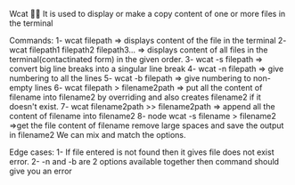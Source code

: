 Wcat 🚀🚀
It is used to display or make a copy content of one or more files in the terminal

Commands:
1- wcat filepath => displays content of the file in the terminal 2- wcat filepath1 filepath2 filepath3... => displays content of all files in the terminal(contactinated form) in the given order. 3- wcat -s filepath => convert big line breaks into a singular line break 4- wcat -n filepath => give numbering to all the lines 5- wcat -b filepath => give numbering to non-empty lines 6- wcat filepath > filename2path => put all the content of filename into filename2 by overriding and also creates filename2 if it doesn't exist. 7- wcat filename2path >> filename2path => append all the content of filename into filename2 8- node wcat -s filename > filename2 =>get the file content of filename remove large spaces and save the output in filename2 We can mix and match the options.

Edge cases:
1- If file entered is not found then it gives file does not exist error. 2- -n and -b are 2 options available together then command should give you an error